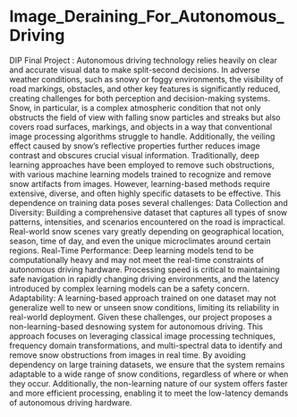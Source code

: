 # Image_Deraining_For_Autonomous_Driving
DIP Final Project :
Autonomous driving technology relies heavily on clear and accurate visual data to make split-second decisions. In adverse weather conditions, such as snowy or foggy environments, the visibility of road markings, obstacles, and other key features is significantly reduced, creating challenges for both perception and decision-making systems. Snow, in particular, is a complex atmospheric condition that not only obstructs the field of view with falling snow particles and streaks but also covers road surfaces, markings, and objects in a way that conventional image processing algorithms struggle to handle. Additionally, the veiling effect caused by snow’s reflective properties further reduces image contrast and obscures crucial visual information.
Traditionally, deep learning approaches have been employed to remove such obstructions, with various machine learning models trained to recognize and remove snow artifacts from images. However, learning-based methods require extensive, diverse, and often highly specific datasets to be effective. This dependence on training data poses several challenges:
Data Collection and Diversity: Building a comprehensive dataset that captures all types of snow patterns, intensities, and scenarios encountered on the road is impractical. Real-world snow scenes vary greatly depending on geographical location, season, time of day, and even the unique microclimates around certain regions.
Real-Time Performance: Deep learning models tend to be computationally heavy and may not meet the real-time constraints of autonomous driving hardware. Processing speed is critical to maintaining safe navigation in rapidly changing driving environments, and the latency introduced by complex learning models can be a safety concern.
Adaptability: A learning-based approach trained on one dataset may not generalize well to new or unseen snow conditions, limiting its reliability in real-world deployment.
Given these challenges, our project proposes a non-learning-based desnowing system for autonomous driving. This approach focuses on leveraging classical image processing techniques, frequency domain transformations, and multi-spectral data to identify and remove snow obstructions from images in real time. By avoiding dependency on large training datasets, we ensure that the system remains adaptable to a wide range of snow conditions, regardless of where or when they occur. Additionally, the non-learning nature of our system offers faster and more efficient processing, enabling it to meet the low-latency demands of autonomous driving hardware.
